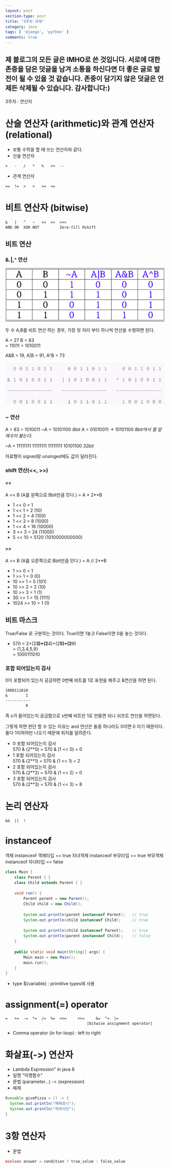```yaml
---
layout: post
section-type: post
title: "3주차 과제"
category: Java
tags: [ 'django', 'python' ]
comments: true
---
```

제 블로그의 모든 글은 IMHO로 쓴 것입니다.
서로에 대한 존중을 담은 덧글을 남겨 소통을 하신다면 더 좋은 글로 발전이 될 수 있을 것 같습니다.
존중이 담기지 않은 덧글은 언제든 삭제될 수 있습니다.
감사합니다:)  
---  
3주차 : 연산자
# 산술 연산자 (arithmetic)와 관계 연산자 (relational)
- 보통 수학을 할 때 쓰는 연산자와 같다.
- 산술 연산자

```
+ 	- 	/ 	* 	% 	++ 	--
```
- 관계 연산자

```
== 	!= 	> 	< 	>= 	<=
```



# 비트 연산자 (bitwise)

```
& 	| 	^ 	~ 	<< 	>> 	>>>
AND	OR 	XOR	NOT			Zero-fill Rshift
```


## 비트 연산

### &.|,^ 연산
<img alt="success" src = "/images/2018-08-19-bit/bit_operation.png"/>

두 수 A,B를 비트 연산 하는 경우, 가장 뒷 자리 부터 하나씩 연산을 수행하면 된다.

A = 27    B = 83</br>
  = 11011   = 1010011</br>

A&B = 19, A|B = 91, A^B = 73

<img alt="success" src = "/images/2018-08-19-bit/27_83_bit_operation.png"/>


### ~ 연산
A = 83 = 1010011
~A = 10101100 *8bit*
A = 01010011 -> 10101100
*8bit여서 젤 앞에 0이 붙는다.*

~A = 11111111 11111111 11111111 10101100
*32bit*

자료형이 signed랑 unsinged에도 값이 달라진다.

### shift 연산(<<, >>)

#### <<
A << B (A를 왼쪽으로 Bbit만큼 민다.)
= A * 2**B

- 1 << 0 = 1
- 1 << 1 = 2 (10)
- 1 << 2 = 4 (100)
- 1 << 3 = 8 (1000)
- 1 << 4 = 16 (10000)
- 3 << 3 = 24 (11000)
- 5 << 10 = 5120 (1010000000000)

#### >>
A >> B (A를 오른쪽으로 Bbit만큼 민다.)
= A // 2**B

- 1 >> 0 = 1
- 1 >> 1 = 0 (0)
- 10 >> 1 = 5 (101)
- 10 >> 2 = 2 (10)
- 10 >> 3 = 1 (1)
- 30 >> 1 = 15 (1111)
- 1024 >> 10 = 1 (1)

## 비트 마스크
True/False 로 구분하는 것이다.
True이면 1놓고 False이면 0을 놓는 것이다.

- 570 = 2+(2**3)+(2**4)+(2**5)+(2**9)</br>
    = {1,3,4,5,9}</br>
    = 1000111010

### 포함 되어있는지 검사
0이 포함되어 있는지 궁금하면 0번째 비트를 1로 표현을 해주고 &연산을 하면 된다.

```
1000111010
&        1
-----------
         0
```
즉 x가 들어있는지 궁금함으로 x번째 비트만 1로 만들면 되니 쉬프트 연산을 하면된다.


그렇게 하면 판단 할 수 있는 이유는 and 연산은 둘중 하나라도 0이면 0 이기 때문이다.
둘다 1이여야만 나오기 때문에 위치를 알려준다.

- 0 포함 되어있는지 검사</br>
  570 & (2**0) = 570 & (1 << 0) = 0
- 1 포함 되어있는지 검사</br>
  570 & (2**1) = 570 & (1 << 1) = 2
- 2 포함 되어있는지 검사</br>
  570 & (2**2) = 570 & (1 << 2) = 0
- 3 포함 되어있는지 검사</br>
  570 & (2**3) = 570 & (1 << 3) = 8





# 논리 연산자
```
&& 	||	!
```





# instanceof
객체 instanceof 객체타입 == true
자녀객체 instanceof 부모타입 == true
부모객체 instanceof 자녀타입 == false

``` java
class Main {
    class Parent { }
    class Child extends Parent { }

    void run() {
        Parent parent = new Parent();
        Child child = new Child();

        System.out.println(parent instanceof Parent);   // true
        System.out.println(child instanceof Child);     // true

        System.out.println(child instanceof Parent);    // true
        System.out.println(parent instanceof Child);    // false
    }

    public static void main(String[] args) {
        Main main = new Main();
        main.run();
    }
}
```
- type ${variable} : primitive types에 사용

# assignment(=) operator
```
= 	+= 	-= 	*= 	/= 	%= 	<<= 	>>= 	&= 	^= 	|=
					            	|bitwise assignment operator|
```
- Comma operator (in for-loop) : left to right

# 화살표(->) 연산자
- Lambda Expression" in java 8
- 일명 "익명함수"
- 문법
  (parameter...) -> {expression}
- 예제
``` java
Runnable givePizza = () -> {
  System.out.println("페페로니");
  System.out.println("하와이안");
}

```


# 3항 연산자

- 문법
``` java
boolean answer = condition ? true_value : false_value
```

